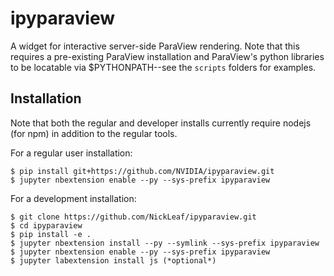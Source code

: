 ipyparaview
===============================

A widget for interactive server-side ParaView rendering. Note that this requires a pre-existing ParaView installation and ParaView's python libraries to be locatable via $PYTHONPATH--see the `scripts` folders for examples.

Installation
------------
Note that both the regular and developer installs currently require nodejs (for npm) in addition to the regular tools.

For a regular user installation:

    $ pip install git+https://github.com/NVIDIA/ipyparaview.git
    $ jupyter nbextension enable --py --sys-prefix ipyparaview


For a development installation:

    $ git clone https://github.com/NickLeaf/ipyparaview.git
    $ cd ipyparaview
    $ pip install -e .
    $ jupyter nbextension install --py --symlink --sys-prefix ipyparaview
    $ jupyter nbextension enable --py --sys-prefix ipyparaview
    $ jupyter labextension install js (*optional*)
